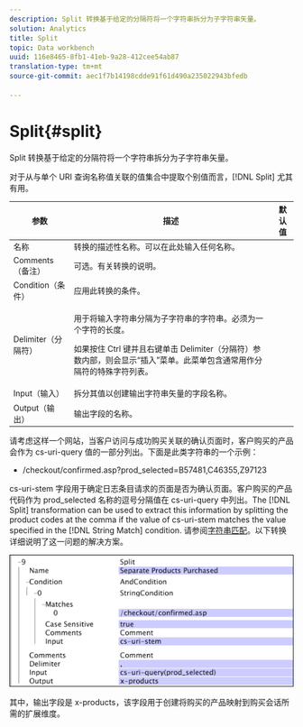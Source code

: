 ```yaml
---
description: Split 转换基于给定的分隔符将一个字符串拆分为子字符串矢量。
solution: Analytics
title: Split
topic: Data workbench
uuid: 116e8465-8fb1-41eb-9a28-412cee54ab87
translation-type: tm+mt
source-git-commit: aec1f7b14198cdde91f61d490a235022943bfedb

---
```



# Split{#split}

Split 转换基于给定的分隔符将一个字符串拆分为子字符串矢量。

对于从与单个 URI 查询名称值关联的值集合中提取个别值而言，[!DNL Split] 尤其有用。

<table id="table_C97DA4E45DA844FAB8D61AABA22FF809"> 
 <thead> 
  <tr> 
   <th colname="col1" class="entry"> 参数 </th> 
   <th colname="col2" class="entry"> 描述 </th> 
   <th colname="col3" class="entry"> 默认值 </th> 
  </tr> 
 </thead>
 <tbody> 
  <tr> 
   <td colname="col1"> 名称 </td> 
   <td colname="col2"> 转换的描述性名称。可以在此处输入任何名称。 </td> 
   <td colname="col3"> </td> 
  </tr> 
  <tr> 
   <td colname="col1"> Comments（备注） </td> 
   <td colname="col2"> 可选。有关转换的说明。 </td> 
   <td colname="col3"> </td> 
  </tr> 
  <tr> 
   <td colname="col1"> Condition（条件） </td> 
   <td colname="col2"> 应用此转换的条件。 </td> 
   <td colname="col3"> </td> 
  </tr> 
  <tr> 
   <td colname="col1"> Delimiter（分隔符） </td> 
   <td colname="col2"> <p>用于将输入字符串分隔为子字符串的字符串。必须为一个字符的长度。 </p> <p> 如果按住 Ctrl 键并且右键单击 Delimiter（分隔符）参数内部，则会显示“插入”菜单。此菜单包含通常用作分隔符的特殊字符列表。 </p> </td> 
   <td colname="col3"> </td> 
  </tr> 
  <tr> 
   <td colname="col1"> Input（输入） </td> 
   <td colname="col2"> 拆分其值以创建输出字符串矢量的字段名称。 </td> 
   <td colname="col3"> </td> 
  </tr> 
  <tr> 
   <td colname="col1"> Output（输出） </td> 
   <td colname="col2"> 输出字段的名称。 </td> 
   <td colname="col3"> </td> 
  </tr> 
 </tbody> 
</table>

请考虑这样一个网站，当客户访问与成功购买关联的确认页面时，客户购买的产品会作为 cs-uri-query 值的一部分列出。下面是此类字符串的一个示例：

* /checkout/confirmed.asp?prod_selected=B57481,C46355,Z97123

cs-uri-stem 字段用于确定日志条目请求的页面是否为确认页面。客户购买的产品代码作为 prod_selected 名称的逗号分隔值在 cs-uri-query 中列出。The [!DNL Split] transformation can be used to extract this information by splitting the product codes at the comma if the value of cs-uri-stem matches the value specified in the [!DNL String Match] condition. 请参阅[字符串匹配](../../../../../home/c-dataset-const-proc/c-conditions/c-test-ops/c-test-op-con.md#section-f8d132085c6b4500bfbe4515b848142f)。以下转换详细说明了这一问题的解决方案。

![](assets/cfg_TransformationType_Split.png)

其中，输出字段是 x-products，该字段用于创建将购买的产品映射到购买会话所需的扩展维度。
